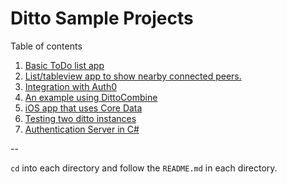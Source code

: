 # Ditto Sample Projects

Table of contents

1. [Basic ToDo list app](/tasks)
2. [List/tableview app to show nearby connected peers.](/peerslist)
3. [Integration with Auth0](/authentication)
4. [An example using DittoCombine](/DittoCombineExample)
5. [iOS app that uses Core Data](/ditto-core-data)
6. [Testing two ditto instances](/testing)
7. [Authentication Server in C#](/c-sharp-server)

--

`cd` into each directory and follow the `README.md` in each directory.

